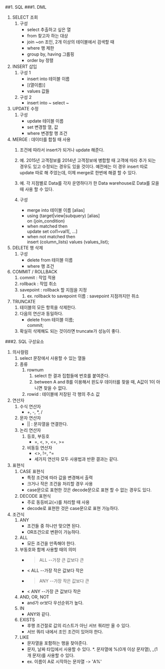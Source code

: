 ##1. SQL
###1. DML
1. SELECT 조회
	1. 구성
		* select 추출하고 싶은 열
		* from 찾고자 하는 대상
		* join ~on 조인, 2개 이상의 테이블에서 검색할 때
		* where 행 제한
		* group by, having 그룹핑
		* order by 정렬
2. INSERT 삽입
	1. 구성 1
		* insert into 테이블 이름
		* [(열이름)]
		* values 값들
	2. 구성 2
		* insert into ~ select ~
3. UPDATE 수정
	1. 구성
		* update 테이블 이름
		* set 변경할 열, 값
		* where 변경할 행 조건
4. MERGE : 데이터를 합칠 때 사용
	1. 조건에 따라서 insert가 되거나 update 해준다.
	2. 예. 2015년 고객정보를 2014년 고객정보에 병합할 때 고객에 따라 추가 되는 경우도 있고 수정되는 경우도 있을 것이다. 예전에는 이 경우 insert 따로 update 따로 해 주었는데, 이제 merge로 한번에 해결 할 수 있다.
	3. 예. 각 지점별로 Data를 각자 운영하다가 한 Data warehouse로 Data를 모을 때 사용 할 수 있다.
	
	4. 구성
		* merge into 테이블 이름 [alias]
		* using (target|view|subquery) [alias]  
			on (join_condition)
		* when matched then  
			update set col1=val1[, …]
		* when not matched then  
			insert (column_lists) values (values_list);
5. DELETE 행 삭제
	1. 구성
		* delete from 테이블 이름
		* where 행 조건
6. COMMIT / ROLLBACK
	1. commit : 작업 적용
	2. rollback : 작업 취소
	3. savepoint : rollback 할 지점을 지정
		1. ex. rollback to savepoint 이름 : savepoint 지점까지만 취소
7. TRUNCATE
	1. 테이블의 모든 항목을 삭제한다.
	2. 다음의 연산과 동일하다.
		* delete from 테이블 이름;  
		   commit;
	3. 확실히 삭제해도 되는 것이라면 truncate가 성능이 좋다.

###2. SQL 구성요소
1. 의사컬럼
	1. select 문장에서 사용할 수 있는 열들
	2. 종류
		1. rownum
			1. select  한 결과 집합들에 번호를 붙여준다.
			2. between A and B를 이용해서 윈도우 데이터를 찾을 때, A값이 1이 아니면 찾을 수 없다.
		2. rowid : 테이블에 저장된 각 행의 주소 값
2. 연산자
	1. 수식 연산자
		* +, -, *, /
	2. 문자 연산자
		* || : 문자열을 연결한다.
	3. 논리 연산자
		1. 등호, 부등호
			* =, <, >, <=, >=
		2. 비동등 연산자
			* <>, !=, ^=
			* 세가지 연산자 모두 사용법과 반환 결과는 같다.
3. 표현식
	1. CASE 표현식
		* 특정 조건에 따라 값을 변경해서 출력
		* 크거나 작은 조건을 처리할 경우 사용
		* case문으로 표현한 것은 decode문으로 표현 할 수 없는 경우도 있다.
	2. DECODE 표현식
		* 주로 동등비교(=)를 처리할 때 사용
		* decode로 표현한 것은 case문으로 표현 가능하다.
4. 조건식
	1. ANY
		* 조건들 중 하나만 맞으면 된다.
		* OR조건으로 변환이 가능하다.
	2. ALL
		* 모든 조건을 만족해야 한다.
	3. 부동호와 함께 사용할 때의 의미
		* > ALL --가장 큰 값보다 큰
		* < ALL --가장 작은 값보다 작은
		* > ANY --가장 작은 값보다 큰
		* < ANY --가장 큰 값보다 작은
	4. AND, OR, NOT
		* and가 or보다 우선순위가 높다.
	5. IN
		* ANY와 같다.
	6. EXISTS
		* 후행 조건절로 값의 리스트가 아닌 서브 쿼리만 올 수 있다.
		* 서브 쿼리 내에서 조인 조건이 있어야 한다.
	7. LIKE
		* 문자열을 포함하는 행을 찾아준다.
		* 문자, 날짜 타입에서 사용할 수 있다.
		*. 문자열에 %(0개 이상 문자열), _(1개 문자)를 사용할 수 있다.
		* ex. 이름이 A로 시작하는 문자열 -> 'A%'
